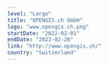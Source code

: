```yaml
---
level: "Large"
title: "OPENGIS.ch GmbH"
logo: "www.opengis.ch.png"
startDate: "2022-02-01"
endDate: "2023-02-28"
link: "http://www.opengis.ch/"
country: "Switzerland"
---
```

